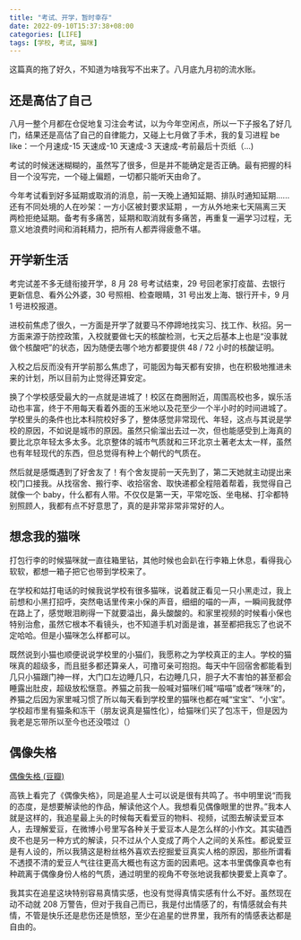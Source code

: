 ```yaml
---
title: "考试、开学，暂时幸存"
date: 2022-09-10T15:37:38+08:00
categories: [LIFE]
tags: [学校, 考试, 猫咪]
---
```


这篇真的拖了好久，不知道为啥我写不出来了。八月底九月初的流水账。

## 还是高估了自己
八月一整个月都在仓促地复习注会考试，以为今年空闲点，所以一下子报名了好几门，结果还是高估了自己的自律能力，又碰上七月做了手术，我的复习进程 be like：一个月速成-15 天速成-10 天速成-3 天速成-考前最后十页纸（...)

考试的时候迷迷糊糊的，虽然写了很多，但是并不能确定是否正确。最有把握的科目一个没写完，一个碰上偏题，一切都只能听天由命了。

今年考试看到好多延期或取消的消息，前一天晚上通知延期、排队时通知延期......还有不同处境的人在吵架：一方小区被封要求延期 ，一方从外地来七天隔离三天两检拒绝延期。备考有多痛苦，延期和取消就有多痛苦，再重复一遍学习过程，无意义地浪费时间和消耗精力，把所有人都弄得疲惫不堪。

## 开学新生活
考完试差不多无缝衔接开学，8 月 28 号考试结束，29 号回老家打疫苗、去银行更新信息、看外公外婆，30 号照相、检查眼睛，31 号出发上海、银行开卡，9 月 1 号进校报道。

进校前焦虑了很久，一方面是开学了就要马不停蹄地找实习、找工作、秋招。另一方面来源于防控政策，入校就要做七天的核酸检测，七天之后基本上也是“没事就做个核酸吧”的状态，因为随便去哪个地方都要提供 48 / 72 小时的核酸证明。

入校之后反而没有开学前那么焦虑了，可能因为每天都有安排，也在积极地推进未来的计划，所以目前为止觉得还算安定。

换了个学校感受最大的一点就是进城了！校区在商圈附近，周围高校也多，娱乐活动也丰富，终于不用每天看着外面的玉米地以及花至少一个半小时的时间进城了。学校里头的条件也比本科院校好多了，整体感觉非常现代、年轻，这点与其说是学校的原因，不如说是城市的原因。虽然只偷溜出去过一次，但也能感受到上海真的要比北京年轻太多太多。北京整体的城市气质就和三环北京土著老太太一样，虽然也有年轻现代的东西，但总觉得有种上个朝代的气质在。

然后就是感慨遇到了好舍友了！有个舍友提前一天先到了，第二天她就主动提出来校门口接我。从找宿舍、搬行李、收拾宿舍、取快递都全程陪着帮着，我觉得自己就像一个 baby，什么都有人带。不仅仅是第一天，平常吃饭、坐电梯、打伞都特别照顾人，我都有点不好意思了，真的是非常非常非常好的人。

## 想念我的猫咪
打包行李的时候猫咪就一直往箱里钻，其他时候也会趴在行李箱上休息，看得我心软软，都想一箱子把它也带到学校来了。

在学校和姑打电话的时候我说学校有很多猫咪，说着就正看见一只小黑走过，我上前想和小黑打招呼，突然电话里传来小保的声音，细细的喵的一声，一瞬间我就停在路上了，感觉眼泪刷得一下就要溢出，鼻头酸酸的。和家里视频的时候看小保也特别治愈，虽然它根本不看镜头，也不知道手机对面是谁，甚至都把我忘了也说不定哈哈。但是小猫咪怎么样都可以。

既然说到小猫也顺便说说学校里的小猫们，我愿称之为学校真正的主人。学校的猫咪真的超级多，而且挺多都还算亲人，可撸可亲可抱抱。每天中午回宿舍都能看到几只小猫跟门神一样，大门口左边睡几只，右边睡几只，胆子大不害怕的甚至都会睡露出肚皮，超级放松惬意。养猫之前我一般喊对猫咪们喊“喵喵”或者“咪咪”的，养猫之后因为家里喊习惯了所以每天看到学校里的猫咪也都在喊“宝宝”、“小宝”。学校超市里有猫条和冻干（朋友说真是猫性化），给猫咪们买了包冻干，但是因为我老是忘带所以至今也还没喂过（）

## 偶像失格

[偶像失格 (豆瓣)](https://book.douban.com/subject/35680099/)

高铁上看完了《偶像失格》，同是追星人士可以说是很有共鸣了。书中明里说“而我的态度，是想要解读他的作品，解读他这个人。我想看见偶像眼里的世界。”我本人就是这样的，我追星最上头的时候每天看爱豆的物料、视频，试图去解读爱豆本人，去理解爱豆，在微博小号里写各种关于爱豆本人是怎么样的小作文。其实磕西皮不也是另一种方式的解读，只不过从个人变成了两个人之间的关系性。都说爱豆是有人设的，所以我猜这是粉丝格外喜欢去挖掘爱豆真实人格的原因，那些所谓看不透摸不清的爱豆人气往往更高大概也有这方面的因素吧。这本书里偶像真幸也有种疏离于偶像身份人格的气质，通过明里的视角不夸张地说我都快要爱上真幸了。

我其实在追星这块特别容易真情实感，也没有觉得真情实感有什么不好。虽然现在动不动就 208 万警告，但对于我自己而已，我是付出情感了的，有情感就会有共情，不管是快乐还是悲伤还是愤怒，至少在追星的世界里，我所有的情感表达都是自由的。
